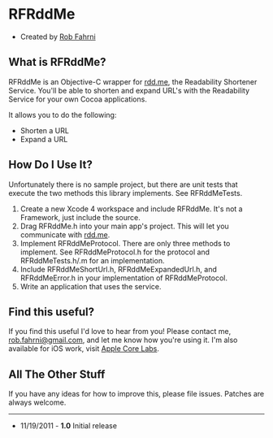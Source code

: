 RFRddMe
=========================

* Created by [Rob Fahrni](http://fahrni.ws)

What is RFRddMe?
-------------------------

RFRddMe is an Objective-C wrapper for [rdd.me](http://ww1.readability.com/publishers/rdd), the Readability Shortener Service. You'll be able to shorten and expand URL's with the Readability Service for your own Cocoa applications.

It allows you to do the following:

* Shorten a URL
* Expand a URL

How Do I Use It?
-------------------------

Unfortunately there is no sample project, but there are unit tests that execute the two methods this library implements. See RFRddMeTests.

1. Create a new Xcode 4 workspace and include RFRddMe. It's not a Framework, just include the source.
2. Drag RFRddMe.h into your main app's project. This will let you communicate with [rdd.me](http://ww1.readability.com/publishers/rdd).
3. Implement RFRddMeProtocol. There are only three methods to implement. See RFRddMeProtocol.h for the protocol and RFRddMeTests.h/.m for an implementation.
4. Include RFRddMeShortUrl.h, RFRddMeExpandedUrl.h, and RFRddMeError.h in your implementation of RFRddMeProtocol. 
5. Write an application that uses the service.

Find this useful?
-------------------------

If you find this useful I'd love to hear from you! Please contact me, rob.fahrni@gmail.com, and let me know how you're using it. I'm also available for iOS work, visit [Apple Core Labs](http://applecorelabs.com).

All The Other Stuff
-------------------------

If you have any ideas for how to improve this, please file issues. Patches are always welcome.

---------------------------------------

* 11/19/2011 - **1.0** Initial release